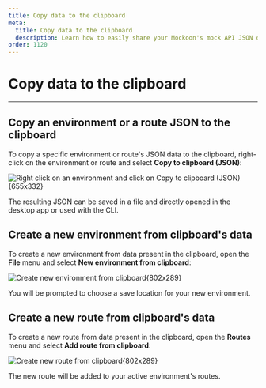 ```yaml
---
title: Copy data to the clipboard
meta:
  title: Copy data to the clipboard
  description: Learn how to easily share your Mockoon's mock API JSON definitions with your team by copying them to the clipboard and importing them in the application
order: 1120
---
```


# Copy data to the clipboard

---

## Copy an environment or a route JSON to the clipboard

To copy a specific environment or route's JSON data to the clipboard, right-click on the environment or route and select **Copy to clipboard (JSON)**:

![Right click on an environment and click on Copy to clipboard (JSON){655x332}](docs-img:export-clipboard-env.png)

The resulting JSON can be saved in a file and directly opened in the desktop app or used with the CLI.

## Create a new environment from clipboard's data

To create a new environment from data present in the clipboard, open the **File** menu and select **New environment from clipboard**:

![Create new environment from clipboard{802x289}](/images/docs/shared/new-environment-from-clipboard.png)

You will be prompted to choose a save location for your new environment.

## Create a new route from clipboard's data

To create a new route from data present in the clipboard, open the **Routes** menu and select **Add route from clipboard**:

![Create new route from clipboard{802x289}](/images/docs/shared/new-environment-from-clipboard.png)

The new route will be added to your active environment's routes.
